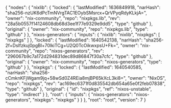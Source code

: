 {
  "nodes": {
    "nixlib": {
      "locked": {
        "lastModified": 1636849918,
        "narHash": "sha256-nzUK6dPcTmNVrgTAC1EOybSMsrcx+QrVPyqRdyKLkjA=",
        "owner": "nix-community",
        "repo": "nixpkgs.lib",
        "rev": "28a5b0557f14124608db68d3ee1f77e9329e9dd5",
        "type": "github"
      },
      "original": {
        "owner": "nix-community",
        "repo": "nixpkgs.lib",
        "type": "github"
      }
    },
    "nixos-generators": {
      "inputs": {
        "nixlib": "nixlib",
        "nixpkgs": [
          "nixpkgs"
        ]
      },
      "locked": {
        "lastModified": 1640542138,
        "narHash": "sha256-2f+Dslfzkuj0pgBl+70lkiTCg+U2Q0TcOikwxpsU+Fk=",
        "owner": "nix-community",
        "repo": "nixos-generators",
        "rev": "296067b9c7a172d294831dec89d86847f30a7cfc",
        "type": "github"
      },
      "original": {
        "owner": "nix-community",
        "repo": "nixos-generators",
        "type": "github"
      }
    },
    "nixpkgs": {
      "locked": {
        "lastModified": 1640540585,
        "narHash": "sha256-cCmknKFjWgam9jq+58wSd0Z4REia8mjBP65kXcL3ki8=",
        "owner": "NixOS",
        "repo": "nixpkgs",
        "rev": "ac169ec6371f0d835542db654a65e0f2feb07838",
        "type": "github"
      },
      "original": {
        "id": "nixpkgs",
        "ref": "nixos-unstable",
        "type": "indirect"
      }
    },
    "root": {
      "inputs": {
        "nixos-generators": "nixos-generators",
        "nixpkgs": "nixpkgs"
      }
    }
  },
  "root": "root",
  "version": 7
}
